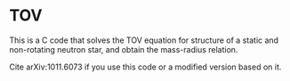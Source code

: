 # TOV
This is a C code that solves the TOV equation for structure of a static and non-rotating neutron star, and obtain the mass-radius relation.

Cite arXiv:1011.6073 if you use this code or a modified version based on it.
